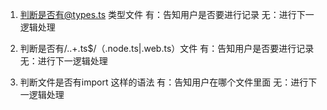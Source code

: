 1. 判断是否有@types.ts 类型文件
    有：告知用户是否要进行记录
    无：进行下一逻辑处理
        

2. 判断是否有/\..+\.ts$/（.node.ts|.web.ts）文件
    有：告知用户是否要进行记录
    无：进行下一逻辑处理

3. 判断文件是否有import <spe> 这样的语法
    有：告知用户在哪个文件里面
    无：进行下一逻辑处理